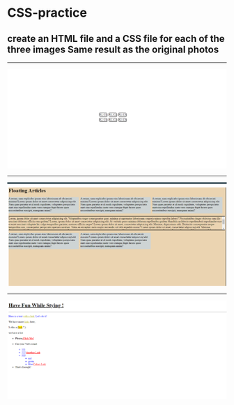 # CSS-practice

## create an HTML file and a CSS file for each of the three images Same result as the original photos

***
![image1](images/image1.png)
***
![image2](images/image2.png)
***
![image3](images/image3.png)